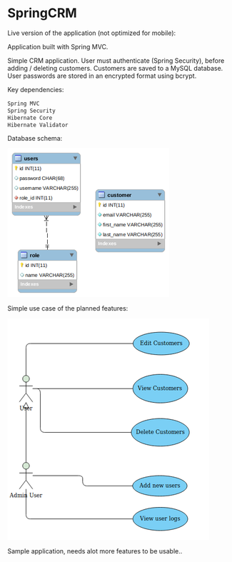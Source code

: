 # SpringCRM

Live version of the application (not optimized for mobile):

Application built with Spring MVC.

Simple CRM application. User must authenticate (Spring Security), before adding / deleting customers. Customers are saved to a MySQL database.
User passwords are stored in an encrypted format using bcrypt.

Key dependencies:

    Spring MVC
    Spring Security
    Hibernate Core
    Hibernate Validator

Database schema:

![database schema](https://github.com/andersengenolsen/SpringCRM/blob/master/database-schema.png)

Simple use case of the planned features:

![use case diagram](https://github.com/andersengenolsen/SpringCRM/blob/master/usecase.png)

Sample application, needs alot more features to be usable..
